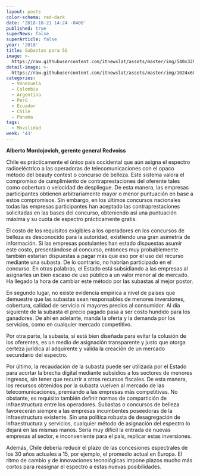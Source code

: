 ```yaml
---
layout: posts
color-schema: red-dark
date: '2018-10-21 14:24 -0400'
published: true
superNews: false
superArticle: false
year: '2018'
title: Subastas para 5G
image: >-
  https://raw.githubusercontent.com/itnewslat/assets/master/img/540x320/Alberto-Mordojovich-p.jpg
detail-image: >-
  https://raw.githubusercontent.com/itnewslat/assets/master/img/1024x680/Alberto-Mordojovich-g.jpg
categories:
  - Venezuela
  - Colombia
  - Argentina
  - Perú
  - Ecuador
  - Chile
  - Panama
tags:
  - Movilidad
week: '43'
---
```

**Alberto Mordojovich, gerente general Redvoiss**

Chile es prácticamente el único país occidental que aún asigna el espectro radioeléctrico a las operadoras de telecomunicaciones con el opaco método del beauty contest o concurso de belleza. Este sistema valora el compromiso de cumplimiento de contraprestaciones del oferente tales como cobertura o velocidad de despliegue. De esta manera, las empresas participantes obtienen arbitrariamente mayor o menor puntuación en base a estos compromisos. Sin embargo, en los últimos concursos nacionales todas las empresas participantes han aceptado las contraprestaciones solicitadas en las bases del concurso, obteniendo así una puntuación máxima y su cuota de espectro prácticamente gratis.

El costo de los requisitos exigibles a los operadores en los concursos de belleza es desconocido para la autoridad, existiendo una gran asimetría de información. Si las empresas postulantes han estado dispuestas asumir este costo, presentándose al concurso, entonces muy probablemente también estarían dispuestas a pagar más que eso por el uso del recurso mediante una subasta. De lo contrario, no habrían participado en el concurso. En otras palabras, el Estado está subsidiando a las empresas al asignarles un bien escaso de uso público a un valor menor al de mercado. Ha llegado la hora de cambiar este método por las subastas al mejor postor.

En segundo lugar, no existe evidencia empírica a nivel de países que demuestre que las subastas sean responsables de menores inversiones, cobertura, calidad de servicio ni mayores precios al consumidor. Al día siguiente de la subasta el precio pagado pasa a ser costo hundido para los ganadores. De ahí en adelante, manda la oferta y la demanda por los servicios, como en cualquier mercado competitivo.

Por otra parte, la subasta, si está bien diseñada para evitar la colusión de los oferentes, es un medio de asignación transparente y justo que otorga certeza jurídica al adquirente y valida la creación de un mercado secundario del espectro.

Por último, la recaudación de la subasta puede ser utilizada por el Estado para acortar la brecha digital mediante subsidios a los sectores de menores ingresos, sin tener que recurrir a otros recursos fiscales. De esta manera, los recursos obtenidos por la subasta vuelven al mercado de las telecomunicaciones, premiando a las empresas más competitivas. No obstante, es requisito también definir normas de compartición de infraestructura entre los operadores. Subastas o concursos de belleza favorecerán siempre a las empresas incumbentes poseedoras de la infraestructura existente. Sin una política robusta de desagregación de infraestructura y servicios, cualquier método de asignación del espectro lo dejará en las mismas manos. Sería muy difícil la entrada de nuevas empresas al sector, e inconveniente para el país, replicar estas inversiones.

Además, Chile debería reducir el plazo de las concesiones espectrales de los 30 años actuales a 15, por ejemplo, el promedio actual en Europa. El ritmo de cambio y de innovaciones tecnológicas impone plazos mucho más cortos para reasignar el espectro a estas nuevas posibilidades.